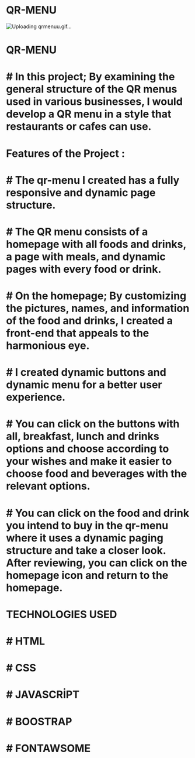 # QR-MENU


![Uploading qrmenuu.gif…]()

# QR-MENU 

# # In this project; By examining the general structure of the QR menus used in various businesses, I would develop a QR menu in a style that restaurants or cafes can use.

# Features of the Project :

# # The qr-menu I created has a fully responsive and dynamic page structure.
# # The QR menu consists of a homepage with all foods and drinks, a page with meals, and dynamic pages with every food or drink.
# # On the homepage;  By customizing the pictures, names, and information of the food and drinks, I created a front-end that appeals to the harmonious eye.
# # I created dynamic buttons and dynamic menu for a better user experience.
# #  You can click on the buttons with all, breakfast, lunch and drinks options and choose according to your wishes and make it easier to choose food and beverages with the relevant options.
# # You can click on the food and drink you intend to buy in the qr-menu where it uses a dynamic paging structure and take a closer look. After reviewing, you can click on the homepage icon and return to the homepage.

# TECHNOLOGIES USED

# # HTML
# # CSS
# # JAVASCRİPT
# # BOOSTRAP
# # FONTAWSOME





